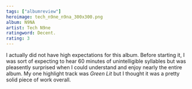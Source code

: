 ```yaml
---
tags: ["albumreview"]
heroimage: tech_n9ne_n9na_300x300.png
album: N9NA
artist: Tech N9ne
ratingword: Decent.
rating: 3
---
```


I actually did not have high expectations for this album. Before starting it, I
was sort of expecting to hear 60 minutes of unintelligible syllables but was
pleasently surprised when I could understand and enjoy nearly the entire album.
My one highlight track was _Green Lit_ but I thought it was a pretty solid piece
of work overall.
